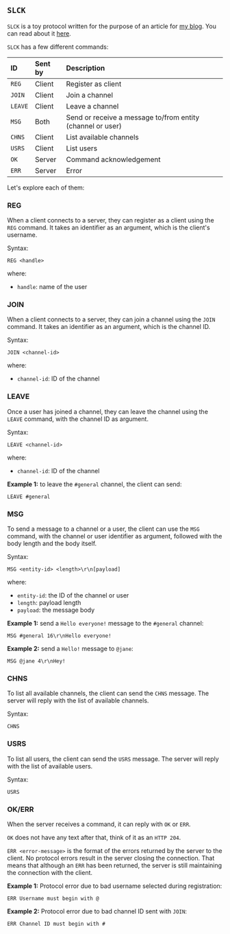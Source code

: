 ## `SLCK`

`SLCK` is a toy protocol written for the purpose of an article for [my
blog](https://ieftimov.com). You can read about it
[here](https://ieftimov.com/post/understanding-bytes-golang-build-tcp-protocol/).

`SLCK` has a few different commands:

| ID         | Sent by   | Description     |
| :--------- | :-------- | :-------------- |
| `REG`      | Client    | Register as client  |
| `JOIN`     | Client    | Join a channel  |
| `LEAVE`    | Client    | Leave a channel |
| `MSG`      | Both      | Send or receive a message to/from entity (channel or user) |
| `CHNS`     | Client    | List available channels |
| `USRS`     | Client    | List users |
| `OK`       | Server    | Command acknowledgement |
| `ERR`      | Server    | Error |

Let's explore each of them:

### REG

When a client connects to a server, they can register as a client using the
`REG` command. It takes an identifier as an argument, which is the client's
username.

Syntax:

```text
REG <handle>
```

where:

* `handle`: name of the user

### JOIN

When a client connects to a server, they can join a channel using the `JOIN`
command. It takes an identifier as an argument, which is the channel ID.

Syntax:

```text
JOIN <channel-id>
```

where:

* `channel-id`: ID of the channel

### LEAVE

Once a user has joined a channel, they can leave the channel using the `LEAVE`
command, with the channel ID as argument.

Syntax:

```text
LEAVE <channel-id>
```

where:

* `channel-id`: ID of the channel

**Example 1:** to leave the `#general` channel, the client can send:

```text
LEAVE #general
```

### MSG

To send a message to a channel or a user, the client can use the `MSG` command,
with the channel or user identifier as argument, followed with the body length
and the body itself.

Syntax:

```text
MSG <entity-id> <length>\r\n[payload]
```

where:

* `entity-id`: the ID of the channel or user
* `length`: payload length
* `payload`: the message body

**Example 1:** send a `Hello everyone!` message to the `#general` channel:

```text
MSG #general 16\r\nHello everyone!
```

**Example 2:** send a `Hello!` message to `@jane`:

```text
MSG @jane 4\r\nHey!
```

### CHNS

To list all available channels, the client can send the `CHNS` message. The
server will reply with the list of available channels.

Syntax:

```text
CHNS
```

### USRS

To list all users, the client can send the `USRS` message. The server will
reply with the list of available users.

Syntax:

```text
USRS
```

### OK/ERR

When the server receives a command, it can reply with `OK` or `ERR`.

`OK` does not have any text after that, think of it as an `HTTP 204`.

`ERR <error-message>` is the format of the errors returned by the server to the
client. No protocol errors result in the server closing the connection. That
means that although an `ERR` has been returned, the server is still maintaining
the connection with the client.

**Example 1:** Protocol error due to bad username selected during registration:

```
ERR Username must begin with @
```

**Example 2:** Protocol error due to bad channel ID sent with `JOIN`:

```
ERR Channel ID must begin with #
```
